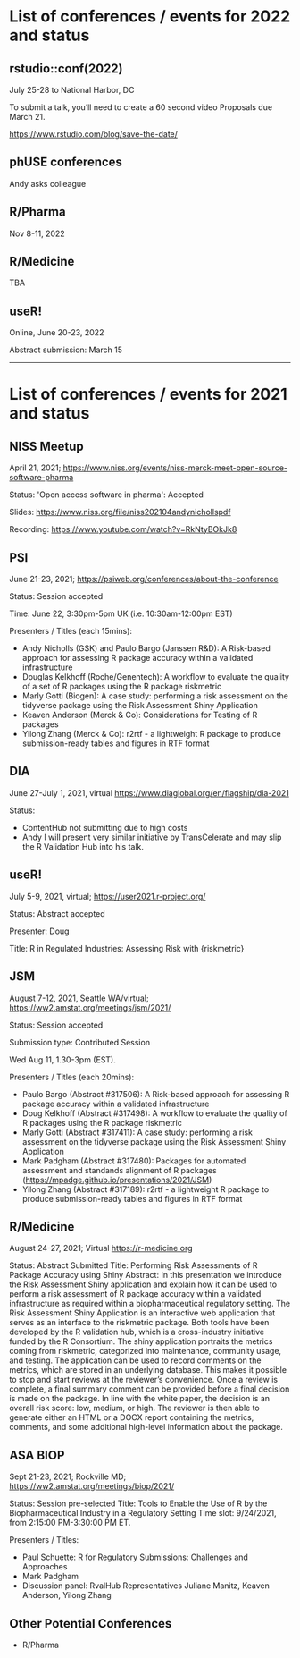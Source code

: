 # List of conferences / events for 2022 and status

## rstudio::conf(2022)

July 25-28 to National Harbor, DC

To submit a talk, you’ll need to create a 60 second video
Proposals due March 21.
 
https://www.rstudio.com/blog/save-the-date/

## phUSE conferences 

Andy asks colleague

## R/Pharma

Nov 8-11, 2022

## R/Medicine

TBA

## useR!

Online, June 20-23, 2022

Abstract submission: March 15

------
# List of conferences / events for 2021 and status

## NISS Meetup

April 21, 2021; 
https://www.niss.org/events/niss-merck-meet-open-source-software-pharma

Status: 'Open access software in pharma': Accepted

Slides: https://www.niss.org/file/niss202104andynichollspdf

Recording: https://www.youtube.com/watch?v=RkNtyBOkJk8

## PSI

June 21-23, 2021;
https://psiweb.org/conferences/about-the-conference

Status: Session accepted

Time: June 22, 3:30pm-5pm UK (i.e. 10:30am-12:00pm EST)

Presenters / Titles (each 15mins):

-	Andy Nicholls (GSK) and Paulo Bargo (Janssen R&D): A Risk-based approach for assessing R package accuracy within a validated infrastructure 
-	Douglas Kelkhoff (Roche/Genentech): A workflow to evaluate the quality of a set of R packages using the R package riskmetric 
-	Marly Gotti (Biogen): A case study: performing a risk assessment on the tidyverse package using the Risk Assessment Shiny Application 
-	Keaven Anderson (Merck & Co): Considerations for Testing of R packages 
-	Yilong Zhang (Merck & Co): r2rtf - a lightweight R package to produce submission-ready tables and figures in RTF format 


## DIA

June 27-July 1, 2021, virtual
https://www.diaglobal.org/en/flagship/dia-2021

Status: 
* ContentHub not submitting due to high costs
* Andy I will present very similar initiative by TransCelerate and may slip the R Validation Hub into his talk.


## useR!

July 5-9, 2021, virtual; 
https://user2021.r-project.org/

Status: Abstract accepted

Presenter: Doug

Title: R in Regulated Industries: Assessing Risk with {riskmetric}


## JSM 

August 7-12, 2021, Seattle WA/virtual; 
https://ww2.amstat.org/meetings/jsm/2021/

Status: Session accepted

Submission type: Contributed Session

Wed Aug 11, 1.30-3pm (EST).

Presenters / Titles (each 20mins):

- Paulo Bargo (Abstract #317506): A Risk-based approach for assessing R package accuracy within a validated infrastructure
- Doug Kelkhoff (Abstract #317498): A workflow to evaluate the quality of R packages using the R package riskmetric
- Marly Gotti (Abstract #317411): A case study: performing a risk assessment on the tidyverse package using the Risk Assessment Shiny Application
- Mark Padgham (Abstract #317480): Packages for automated assessment and standands alignment of R packages (https://mpadge.github.io/presentations/2021/JSM)
- Yilong Zhang (Abstract #317189): r2rtf - a lightweight R package to produce submission-ready tables and figures in RTF format


## R/Medicine

August 24-27, 2021; Virtual
https://r-medicine.org

Status: Abstract Submitted
Title: Performing Risk Assessments of R Package Accuracy using Shiny
Abstract: In this presentation we introduce the Risk Assessment Shiny application and explain how it can be used to perform a risk assessment of R package accuracy within a validated infrastructure as required within a biopharmaceutical regulatory setting. The Risk Assessment Shiny Application is an interactive web application that serves as an interface to the riskmetric package. Both tools have been developed by the R validation hub, which is a cross-industry initiative funded by the R Consortium. The shiny application portraits the metrics coming from riskmetric, categorized into maintenance, community usage, and testing. The application can be used to record comments on the metrics, which are stored in an underlying database. This makes it possible to stop and start reviews at the reviewer’s convenience. Once a review is complete, a final summary comment can be provided before a final decision is made on the package. In line with the white paper, the decision is an overall risk score: low, medium, or high. The reviewer is then able to generate either an HTML or a DOCX report containing the metrics, comments, and some additional high-level information about the package.


## ASA BIOP 

Sept 21-23, 2021; Rockville MD; 
https://ww2.amstat.org/meetings/biop/2021/

Status: Session pre-selected
Title: Tools to Enable the Use of R by the Biopharmaceutical Industry in a Regulatory Setting
Time slot: 9/24/2021, from 2:15:00 PM-3:30:00 PM ET.

Presenters / Titles:
- Paul Schuette: R for Regulatory Submissions: Challenges and Approaches
- Mark Padgham
- Discussion panel: RvalHub Representatives Juliane Manitz, Keaven Anderson, Yilong Zhang


## Other Potential Conferences

- R/Pharma


